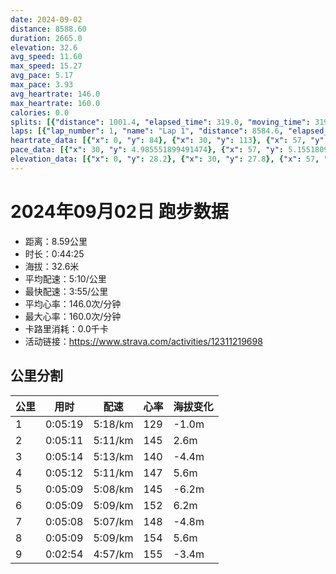 ```yaml
---
date: 2024-09-02
distance: 8588.60
duration: 2665.0
elevation: 32.6
avg_speed: 11.60
max_speed: 15.27
avg_pace: 5.17
max_pace: 3.93
avg_heartrate: 146.0
max_heartrate: 160.0
calories: 0.0
splits: [{"distance": 1001.4, "elapsed_time": 319.0, "moving_time": 319.0, "average_speed": 3.14, "pace": 5.307866242038216, "average_heartrate": 129.60188087774296, "elevation_difference": -1.0, "split_number": 1}, {"distance": 999.2, "elapsed_time": 311.0, "moving_time": 311.0, "average_speed": 3.21, "pace": 5.192118380062305, "average_heartrate": 145.05144694533763, "elevation_difference": 2.6, "split_number": 2}, {"distance": 1000.9, "elapsed_time": 314.0, "moving_time": 314.0, "average_speed": 3.19, "pace": 5.224670846394984, "average_heartrate": 140.80891719745222, "elevation_difference": -4.4, "split_number": 3}, {"distance": 1000.5, "elapsed_time": 312.0, "moving_time": 312.0, "average_speed": 3.21, "pace": 5.192118380062305, "average_heartrate": 147.79166666666666, "elevation_difference": 5.6, "split_number": 4}, {"distance": 1000.6, "elapsed_time": 309.0, "moving_time": 309.0, "average_speed": 3.24, "pace": 5.144043209876543, "average_heartrate": 145.4757281553398, "elevation_difference": -6.2, "split_number": 5}, {"distance": 998.7, "elapsed_time": 309.0, "moving_time": 309.0, "average_speed": 3.23, "pace": 5.159969040247677, "average_heartrate": 152.5663430420712, "elevation_difference": 6.2, "split_number": 6}, {"distance": 999.9, "elapsed_time": 308.0, "moving_time": 308.0, "average_speed": 3.25, "pace": 5.128215384615384, "average_heartrate": 148.0681818181818, "elevation_difference": -4.8, "split_number": 7}, {"distance": 998.8, "elapsed_time": 309.0, "moving_time": 309.0, "average_speed": 3.23, "pace": 5.159969040247677, "average_heartrate": 154.14239482200648, "elevation_difference": 5.6, "split_number": 8}, {"distance": 584.6, "elapsed_time": 178.0, "moving_time": 174.0, "average_speed": 3.36, "pace": 4.960327380952381, "average_heartrate": 155.10344827586206, "elevation_difference": -3.4, "split_number": 9}]
laps: [{"lap_number": 1, "name": "Lap 1", "distance": 8584.6, "elapsed_time": 2669.0, "moving_time": 2669.0, "average_speed": 3.22, "pace": 5.175993788819875, "average_heartrate": 145.86, "max_heartrate": 159, "start_date": "2024-09-02 19:42:12+00:00", "elevation_difference": 32.6}]
heartrate_data: [{"x": 0, "y": 84}, {"x": 30, "y": 113}, {"x": 57, "y": 125}, {"x": 84, "y": 129}, {"x": 111, "y": 136}, {"x": 137, "y": 132}, {"x": 165, "y": 131}, {"x": 192, "y": 135}, {"x": 219, "y": 138}, {"x": 245, "y": 136}, {"x": 273, "y": 135}, {"x": 302, "y": 142}, {"x": 328, "y": 145}, {"x": 353, "y": 146}, {"x": 380, "y": 147}, {"x": 406, "y": 149}, {"x": 434, "y": 151}, {"x": 462, "y": 151}, {"x": 489, "y": 145}, {"x": 516, "y": 140}, {"x": 541, "y": 137}, {"x": 567, "y": 143}, {"x": 595, "y": 145}, {"x": 622, "y": 146}, {"x": 649, "y": 141}, {"x": 676, "y": 138}, {"x": 702, "y": 139}, {"x": 728, "y": 134}, {"x": 755, "y": 142}, {"x": 781, "y": 137}, {"x": 809, "y": 142}, {"x": 836, "y": 141}, {"x": 863, "y": 143}, {"x": 890, "y": 140}, {"x": 917, "y": 145}, {"x": 947, "y": 142}, {"x": 975, "y": 145}, {"x": 1000, "y": 150}, {"x": 1026, "y": 151}, {"x": 1054, "y": 146}, {"x": 1081, "y": 150}, {"x": 1108, "y": 150}, {"x": 1136, "y": 153}, {"x": 1164, "y": 149}, {"x": 1189, "y": 147}, {"x": 1214, "y": 147}, {"x": 1242, "y": 141}, {"x": 1267, "y": 150}, {"x": 1294, "y": 142}, {"x": 1320, "y": 145}, {"x": 1347, "y": 146}, {"x": 1372, "y": 152}, {"x": 1398, "y": 145}, {"x": 1424, "y": 146}, {"x": 1450, "y": 151}, {"x": 1479, "y": 144}, {"x": 1506, "y": 141}, {"x": 1531, "y": 142}, {"x": 1560, "y": 143}, {"x": 1586, "y": 146}, {"x": 1612, "y": 146}, {"x": 1641, "y": 153}, {"x": 1666, "y": 156}, {"x": 1692, "y": 153}, {"x": 1718, "y": 152}, {"x": 1745, "y": 159}, {"x": 1773, "y": 155}, {"x": 1800, "y": 156}, {"x": 1827, "y": 152}, {"x": 1852, "y": 153}, {"x": 1878, "y": 151}, {"x": 1904, "y": 149}, {"x": 1931, "y": 150}, {"x": 1957, "y": 147}, {"x": 1984, "y": 150}, {"x": 2010, "y": 149}, {"x": 2037, "y": 151}, {"x": 2063, "y": 149}, {"x": 2089, "y": 151}, {"x": 2115, "y": 144}, {"x": 2143, "y": 143}, {"x": 2169, "y": 147}, {"x": 2196, "y": 151}, {"x": 2222, "y": 153}, {"x": 2249, "y": 150}, {"x": 2276, "y": 150}, {"x": 2304, "y": 151}, {"x": 2329, "y": 155}, {"x": 2354, "y": 153}, {"x": 2381, "y": 156}, {"x": 2408, "y": 159}, {"x": 2435, "y": 156}, {"x": 2462, "y": 158}, {"x": 2488, "y": 157}, {"x": 2513, "y": 155}, {"x": 2539, "y": 153}, {"x": 2564, "y": 156}, {"x": 2590, "y": 158}, {"x": 2616, "y": 158}, {"x": 2642, "y": 154}]
pace_data: [{"x": 30, "y": 4.985551899491474}, {"x": 57, "y": 5.155180946489328}, {"x": 84, "y": 5.518774834437085}, {"x": 111, "y": 5.321424010217113}, {"x": 137, "y": 5.0261459589867306}, {"x": 165, "y": 4.909189985272459}, {"x": 192, "y": 4.732169222032936}, {"x": 219, "y": 5.203465501092725}, {"x": 245, "y": 5.132953495534339}, {"x": 273, "y": 6.200409226190476}, {"x": 302, "y": 5.741198759903548}, {"x": 328, "y": 4.7402445961319675}, {"x": 353, "y": 4.724121315192743}, {"x": 380, "y": 5.71168608636052}, {"x": 406, "y": 5.125061500615006}, {"x": 434, "y": 5.9333214667141325}, {"x": 462, "y": 5.314636479591836}, {"x": 489, "y": 5.032216183574879}, {"x": 516, "y": 6.286948321388156}, {"x": 541, "y": 5.277612412919569}, {"x": 567, "y": 4.919332939787485}, {"x": 595, "y": 5.047456087219866}, {"x": 622, "y": 4.947076283763727}, {"x": 649, "y": 4.673780145821649}, {"x": 676, "y": 5.572283517218321}, {"x": 702, "y": 4.975134328358209}, {"x": 728, "y": 5.081310975609756}, {"x": 755, "y": 5.216494522691706}, {"x": 781, "y": 4.873304093567251}, {"x": 809, "y": 5.777019064124783}, {"x": 836, "y": 5.362516087516087}, {"x": 863, "y": 4.686923509561304}, {"x": 890, "y": 4.437353567625133}, {"x": 917, "y": 5.475262812089356}, {"x": 947, "y": 6.59544914918876}, {"x": 975, "y": 5.3453175112251445}, {"x": 1000, "y": 4.969200954084674}, {"x": 1026, "y": 4.759194745859509}, {"x": 1054, "y": 5.21160100062539}, {"x": 1081, "y": 5.459122174909925}, {"x": 1108, "y": 4.939745109662121}, {"x": 1136, "y": 5.121911493546404}, {"x": 1164, "y": 5.7273883161512025}, {"x": 1189, "y": 4.4802956989247305}, {"x": 1214, "y": 5.04134906231095}, {"x": 1242, "y": 5.667018021081264}, {"x": 1267, "y": 5.081310975609756}, {"x": 1294, "y": 5.390265200517464}, {"x": 1320, "y": 5.027662141779788}, {"x": 1347, "y": 5.023116335141651}, {"x": 1372, "y": 4.591377410468319}, {"x": 1398, "y": 4.694845070422535}, {"x": 1424, "y": 4.98704368641532}, {"x": 1450, "y": 4.947076283763727}, {"x": 1479, "y": 5.522432074221339}, {"x": 1506, "y": 5.365969092079845}, {"x": 1531, "y": 4.162512487512488}, {"x": 1560, "y": 5.874762072611913}, {"x": 1586, "y": 4.87187956737796}, {"x": 1612, "y": 5.120337941628264}, {"x": 1641, "y": 4.96476020256181}, {"x": 1666, "y": 5.372888459058672}, {"x": 1692, "y": 4.6117044825677915}, {"x": 1718, "y": 5.282630744849445}, {"x": 1745, "y": 5.187270463741052}, {"x": 1773, "y": 6.492676275808336}, {"x": 1800, "y": 5.529761114797611}, {"x": 1827, "y": 4.7906582351250355}, {"x": 1852, "y": 4.446824973319103}, {"x": 1878, "y": 5.106219362745098}, {"x": 1904, "y": 5.347032402951555}, {"x": 1931, "y": 6.425096376252891}, {"x": 1957, "y": 5.005015015015014}, {"x": 1984, "y": 5.021602892437481}, {"x": 2010, "y": 5.270936116382036}, {"x": 2037, "y": 4.993019772318753}, {"x": 2063, "y": 4.702793453724604}, {"x": 2089, "y": 4.97364965681886}, {"x": 2115, "y": 5.106219362745098}, {"x": 2143, "y": 5.435975212002609}, {"x": 2169, "y": 5.224670846394984}, {"x": 2196, "y": 4.627068295391449}, {"x": 2222, "y": 5.142456032088861}, {"x": 2249, "y": 4.483911756793113}, {"x": 2276, "y": 5.647814300237207}, {"x": 2304, "y": 6.788879837067209}, {"x": 2329, "y": 4.591377410468319}, {"x": 2354, "y": 5.155180946489328}, {"x": 2381, "y": 6.626918489065606}, {"x": 2408, "y": 4.803083573487031}, {"x": 2435, "y": 5.296059739434382}, {"x": 2462, "y": 6.447466150870405}, {"x": 2488, "y": 4.789281609195402}, {"x": 2513, "y": 4.746995158074622}, {"x": 2539, "y": 5.813289152424137}, {"x": 2564, "y": 4.7415931721194875}, {"x": 2590, "y": 5.073576864535768}, {"x": 2616, "y": 5.581614199598124}, {"x": 2642, "y": 4.942674970344009}]
elevation_data: [{"x": 0, "y": 28.2}, {"x": 30, "y": 27.8}, {"x": 57, "y": 27.2}, {"x": 84, "y": 27.0}, {"x": 111, "y": 27.0}, {"x": 137, "y": 26.8}, {"x": 165, "y": 26.2}, {"x": 192, "y": 25.6}, {"x": 219, "y": 25.0}, {"x": 245, "y": 24.4}, {"x": 273, "y": 25.6}, {"x": 302, "y": 26.4}, {"x": 328, "y": 27.6}, {"x": 353, "y": 29.6}, {"x": 380, "y": 31.0}, {"x": 406, "y": 31.6}, {"x": 434, "y": 32.2}, {"x": 462, "y": 32.6}, {"x": 489, "y": 31.6}, {"x": 516, "y": 31.6}, {"x": 541, "y": 31.0}, {"x": 567, "y": 30.8}, {"x": 595, "y": 31.0}, {"x": 622, "y": 30.2}, {"x": 649, "y": 29.6}, {"x": 676, "y": 29.2}, {"x": 702, "y": 27.8}, {"x": 728, "y": 27.2}, {"x": 755, "y": 27.4}, {"x": 781, "y": 27.0}, {"x": 809, "y": 26.8}, {"x": 836, "y": 26.2}, {"x": 863, "y": 25.6}, {"x": 890, "y": 25.2}, {"x": 917, "y": 24.6}, {"x": 947, "y": 25.4}, {"x": 975, "y": 26.2}, {"x": 1000, "y": 27.6}, {"x": 1026, "y": 29.4}, {"x": 1054, "y": 31.0}, {"x": 1081, "y": 31.2}, {"x": 1108, "y": 32.2}, {"x": 1136, "y": 33.0}, {"x": 1164, "y": 32.0}, {"x": 1189, "y": 31.6}, {"x": 1214, "y": 31.0}, {"x": 1242, "y": 31.0}, {"x": 1267, "y": 31.0}, {"x": 1294, "y": 30.0}, {"x": 1320, "y": 29.2}, {"x": 1347, "y": 28.6}, {"x": 1372, "y": 27.6}, {"x": 1398, "y": 27.8}, {"x": 1424, "y": 27.8}, {"x": 1450, "y": 27.8}, {"x": 1479, "y": 27.4}, {"x": 1506, "y": 26.8}, {"x": 1531, "y": 26.0}, {"x": 1560, "y": 24.8}, {"x": 1586, "y": 24.6}, {"x": 1612, "y": 25.6}, {"x": 1641, "y": 26.4}, {"x": 1666, "y": 27.4}, {"x": 1692, "y": 29.0}, {"x": 1718, "y": 30.6}, {"x": 1745, "y": 31.2}, {"x": 1773, "y": 32.0}, {"x": 1800, "y": 32.8}, {"x": 1827, "y": 31.8}, {"x": 1852, "y": 31.6}, {"x": 1878, "y": 31.0}, {"x": 1904, "y": 30.6}, {"x": 1931, "y": 30.4}, {"x": 1957, "y": 29.8}, {"x": 1984, "y": 29.2}, {"x": 2010, "y": 29.0}, {"x": 2037, "y": 27.8}, {"x": 2063, "y": 27.8}, {"x": 2089, "y": 28.0}, {"x": 2115, "y": 27.6}, {"x": 2143, "y": 27.6}, {"x": 2169, "y": 26.8}, {"x": 2196, "y": 25.8}, {"x": 2222, "y": 25.2}, {"x": 2249, "y": 25.0}, {"x": 2276, "y": 25.4}, {"x": 2304, "y": 26.4}, {"x": 2329, "y": 27.4}, {"x": 2354, "y": 28.8}, {"x": 2381, "y": 30.0}, {"x": 2408, "y": 30.6}, {"x": 2435, "y": 31.4}, {"x": 2462, "y": 32.8}, {"x": 2488, "y": 32.0}, {"x": 2513, "y": 31.4}, {"x": 2539, "y": 30.6}, {"x": 2564, "y": 30.4}, {"x": 2590, "y": 30.6}, {"x": 2616, "y": 30.0}, {"x": 2642, "y": 29.0}]
---
```


# 2024年09月02日 跑步数据

- 距离：8.59公里
- 时长：0:44:25
- 海拔：32.6米
- 平均配速：5:10/公里
- 最快配速：3:55/公里
- 平均心率：146.0次/分钟
- 最大心率：160.0次/分钟
- 卡路里消耗：0.0千卡
- 活动链接：https://www.strava.com/activities/12311219698

## 公里分割

| 公里 | 用时 | 配速 | 心率 | 海拔变化 |
|------|------|------|------|------|
| 1 | 0:05:19 | 5:18/km | 129 | -1.0m |
| 2 | 0:05:11 | 5:11/km | 145 | 2.6m |
| 3 | 0:05:14 | 5:13/km | 140 | -4.4m |
| 4 | 0:05:12 | 5:11/km | 147 | 5.6m |
| 5 | 0:05:09 | 5:08/km | 145 | -6.2m |
| 6 | 0:05:09 | 5:09/km | 152 | 6.2m |
| 7 | 0:05:08 | 5:07/km | 148 | -4.8m |
| 8 | 0:05:09 | 5:09/km | 154 | 5.6m |
| 9 | 0:02:54 | 4:57/km | 155 | -3.4m |

